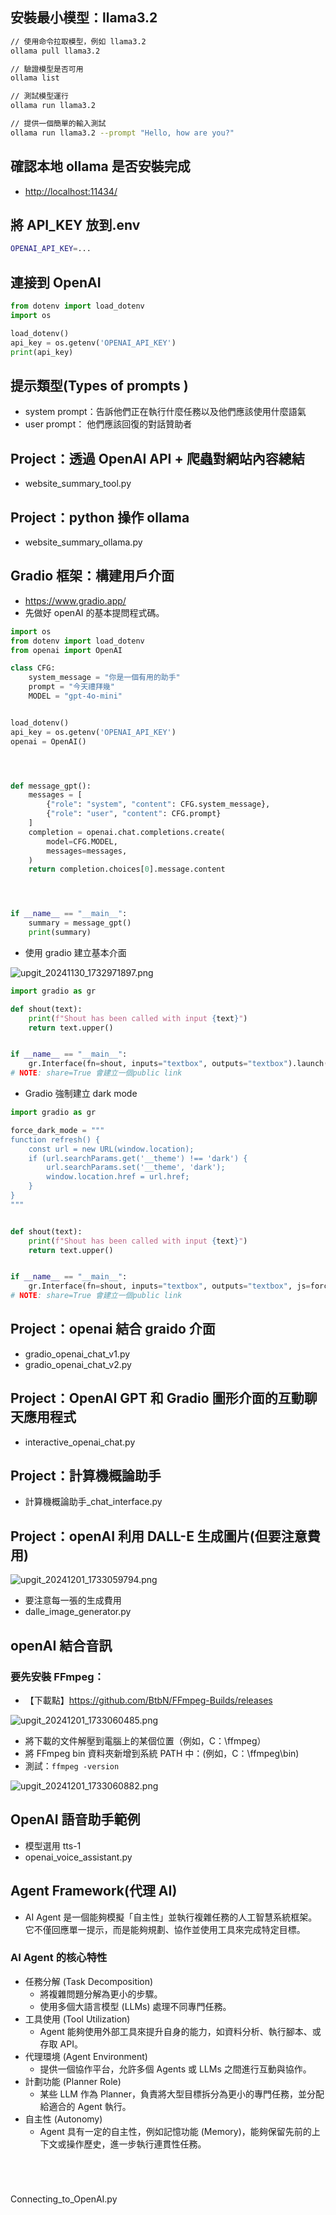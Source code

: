## 安裝最小模型：llama3.2

```bash
// 使用命令拉取模型，例如 llama3.2
ollama pull llama3.2

// 驗證模型是否可用
ollama list

// 測試模型運行
ollama run llama3.2

// 提供一個簡單的輸入測試
ollama run llama3.2 --prompt "Hello, how are you?"
```

## 確認本地 ollama 是否安裝完成

-   [http://localhost:11434/](http://localhost:11434/)

## 將 API_KEY 放到.env

```bash
OPENAI_API_KEY=...
```

## 連接到 OpenAI

```python
from dotenv import load_dotenv
import os

load_dotenv()
api_key = os.getenv('OPENAI_API_KEY')
print(api_key)
```

## 提示類型(Types of prompts )

-   system prompt：告訴他們正在執行什麼任務以及他們應該使用什麼語氣
-   user prompt： 他們應該回復的對話贊助者

## Project：透過 OpenAI API + 爬蟲對網站內容總結

-   website_summary_tool.py

## Project：python 操作 ollama

-   website_summary_ollama.py

## Gradio 框架：構建用戶介面

-   https://www.gradio.app/
-   先做好 openAI 的基本提問程式碼。

```python
import os
from dotenv import load_dotenv
from openai import OpenAI

class CFG:
    system_message = "你是一個有用的助手"
    prompt = "今天禮拜幾"
    MODEL = "gpt-4o-mini"


load_dotenv()
api_key = os.getenv('OPENAI_API_KEY')
openai = OpenAI()




def message_gpt():
    messages = [
        {"role": "system", "content": CFG.system_message},
        {"role": "user", "content": CFG.prompt}
    ]
    completion = openai.chat.completions.create(
        model=CFG.MODEL,
        messages=messages,
    )
    return completion.choices[0].message.content




if __name__ == "__main__":
    summary = message_gpt()
    print(summary)
```

-   使用 gradio 建立基本介面

![upgit_20241130_1732971897.png](https://raw.githubusercontent.com/kcwc1029/obsidian-upgit-image/main/2024/11/upgit_20241130_1732971897.png)

```python
import gradio as gr

def shout(text):
    print(f"Shout has been called with input {text}")
    return text.upper()


if __name__ == "__main__":
    gr.Interface(fn=shout, inputs="textbox", outputs="textbox").launch(share=True)
# NOTE: share=True 會建立一個public link
```

-   Gradio 強制建立 dark mode

```python
import gradio as gr

force_dark_mode = """
function refresh() {
    const url = new URL(window.location);
    if (url.searchParams.get('__theme') !== 'dark') {
        url.searchParams.set('__theme', 'dark');
        window.location.href = url.href;
    }
}
"""


def shout(text):
    print(f"Shout has been called with input {text}")
    return text.upper()


if __name__ == "__main__":
    gr.Interface(fn=shout, inputs="textbox", outputs="textbox", js=force_dark_mode).launch(share=True)
# NOTE: share=True 會建立一個public link
```

## Project：openai 結合 graido 介面

-   gradio_openai_chat_v1.py
-   gradio_openai_chat_v2.py

## Project：OpenAI GPT 和 Gradio 圖形介面的互動聊天應用程式

-   interactive_openai_chat.py

## Project：計算機概論助手

-   計算機概論助手\_chat_interface.py

## Project：openAI 利用 DALL-E 生成圖片(但要注意費用)

![upgit_20241201_1733059794.png](https://raw.githubusercontent.com/kcwc1029/obsidian-upgit-image/main/2024/12/upgit_20241201_1733059794.png)

-   要注意每一張的生成費用
-   dalle_image_generator.py

## openAI 結合音訊

### 要先安裝 FFmpeg：

-   【下載點】https://github.com/BtbN/FFmpeg-Builds/releases

![upgit_20241201_1733060485.png](https://raw.githubusercontent.com/kcwc1029/obsidian-upgit-image/main/2024/12/upgit_20241201_1733060485.png)

-   將下載的文件解壓到電腦上的某個位置（例如，C：\ffmpeg）
-   將 FFmpeg bin 資料夾新增到系統 PATH 中：(例如，C：\ffmpeg\bin)
-   測試：`ffmpeg -version`

![upgit_20241201_1733060882.png](https://raw.githubusercontent.com/kcwc1029/obsidian-upgit-image/main/2024/12/upgit_20241201_1733060882.png)

## OpenAI 語音助手範例

-   模型選用 tts-1
-   openai_voice_assistant.py

## Agent Framework(代理 AI)

-   AI Agent 是一個能夠模擬「自主性」並執行複雜任務的人工智慧系統框架。它不僅回應單一提示，而是能夠規劃、協作並使用工具來完成特定目標。

### AI Agent 的核心特性

-   任務分解 (Task Decomposition)
    -   將複雜問題分解為更小的步驟。
    -   使用多個大語言模型 (LLMs) 處理不同專門任務。
-   工具使用 (Tool Utilization)
    -   Agent 能夠使用外部工具來提升自身的能力，如資料分析、執行腳本、或存取 API。
-   代理環境 (Agent Environment)
    -   提供一個協作平台，允許多個 Agents 或 LLMs 之間進行互動與協作。
-   計劃功能 (Planner Role)
    -   某些 LLM 作為 Planner，負責將大型目標拆分為更小的專門任務，並分配給適合的 Agent 執行。
-   自主性 (Autonomy)
    -   Agent 具有一定的自主性，例如記憶功能 (Memory)，能夠保留先前的上下文或操作歷史，進一步執行連貫性任務。

```python

```

```python

```

```python

```

```python

```

Connecting_to_OpenAI.py
